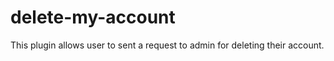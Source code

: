 delete-my-account
=================

This plugin allows user to sent a request to admin for deleting their account.

